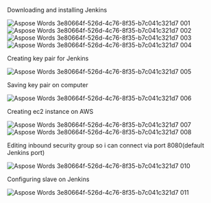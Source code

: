 
Downloading and installing Jenkins

![Aspose Words 3e80664f-526d-4c76-8f35-b7c041c321d7 001](https://user-images.githubusercontent.com/123966763/220107209-5b524c5e-a367-432d-91fe-410eda661771.png)
![Aspose Words 3e80664f-526d-4c76-8f35-b7c041c321d7 002](https://user-images.githubusercontent.com/123966763/220107324-6960b4eb-f61a-4225-bedf-a70a88a63ec8.png)
![Aspose Words 3e80664f-526d-4c76-8f35-b7c041c321d7 003](https://user-images.githubusercontent.com/123966763/220107375-311121fa-c3cf-4cc5-a99c-6ab25b137d1e.png)
![Aspose Words 3e80664f-526d-4c76-8f35-b7c041c321d7 004](https://user-images.githubusercontent.com/123966763/220107442-27aefd45-754e-4de7-9d81-efcf24f65814.png)

Creating key pair for Jenkins

![Aspose Words 3e80664f-526d-4c76-8f35-b7c041c321d7 005](https://user-images.githubusercontent.com/123966763/220107562-0febc418-e4a6-4a9b-a6d8-0ac40eeac548.png)

Saving key pair on computer

![Aspose Words 3e80664f-526d-4c76-8f35-b7c041c321d7 006](https://user-images.githubusercontent.com/123966763/220107671-98954f89-83b1-45c9-be36-d488ff229ac7.png)

Creating ec2 instance on AWS

![Aspose Words 3e80664f-526d-4c76-8f35-b7c041c321d7 007](https://user-images.githubusercontent.com/123966763/220108033-f1504ca1-bb41-4343-862a-11d26743f4b9.png)
![Aspose Words 3e80664f-526d-4c76-8f35-b7c041c321d7 008](https://user-images.githubusercontent.com/123966763/220108094-ed4a3605-045d-4893-a5f6-54fc4e92ebeb.png)

Editing inbound security group so i can connect via port 8080(default Jenkins port)

![Aspose Words 3e80664f-526d-4c76-8f35-b7c041c321d7 010](https://user-images.githubusercontent.com/123966763/220108395-50ba1c5c-28f0-40a2-80b6-ad3848fec475.png)

Configuring slave on Jenkins

![Aspose Words 3e80664f-526d-4c76-8f35-b7c041c321d7 011](https://user-images.githubusercontent.com/123966763/220108512-a02651e7-452b-4a3d-820c-909bc5dfe2fd.png)

